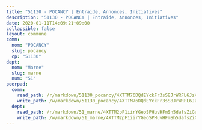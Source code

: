 ```yaml
---
title: "51130 - POCANCY | Entraide, Annonces, Initiatives"
description: "51130 - POCANCY | Entraide, Annonces, Initiatives"
date: 2020-01-11T14:09:21+09:00
collapsible: false
layout: commune
comm:
  nom: "POCANCY"
  slug: pocancy
  cp: "51130"
dept:
  nom: "Marne"
  slug: marne
  num: "51"
peerpad:
  comm:
    read_path: /r/markdown/51130_pocancy/4XTTM76DQdEYckFr3sS8JrWRFL6JzVWJDdi1JM3NioRPpqeh3
    write_path: /w/markdown/51130_pocancy/4XTTM76DQdEYckFr3sS8JrWRFL6JzVWJDdi1JM3NioRPpqeh3-K3TgUASvEDvUpCmfsmw7N28cQ5YxhxqMH56edVqNhf6rWikyRoGA6S1C4WfGpSS8HEMTaZGhrujGdqQ3LDdrPtLFgt1sanYyqk25562u4JAzPrFgemAYqSUdq8EAudCfjRKPrNYu
  dept:
    read_path: /r/markdown/51_marne/4XTTM2pF1iirYGeoSPHuvHFmSh5dafsZiGuDVqApNYr9W2doe
    write_path: /w/markdown/51_marne/4XTTM2pF1iirYGeoSPHuvHFmSh5dafsZiGuDVqApNYr9W2doe-K3TgV7EpXmd75L5pz6aUTALihWsFeiubyposyfPgz6DbQby3ZQF3gNXaGqeRVGevfRz46yND7Y8QkCv5VozWFj5shZbEokjWNQrdmmsAHCxzuLQj5kuinh4kCdsefHKLdp7xhUwa
---
```


